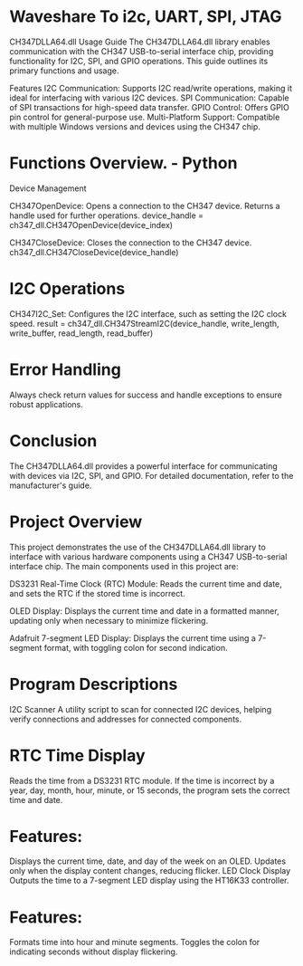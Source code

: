 # Waveshare To i2c, UART, SPI, JTAG

CH347DLLA64.dll Usage Guide
The CH347DLLA64.dll library enables communication with the CH347 USB-to-serial interface chip, providing functionality for I2C, SPI, and GPIO operations. This guide outlines its primary functions and usage.

Features
I2C Communication: Supports I2C read/write operations, making it ideal for interfacing with various I2C devices.
SPI Communication: Capable of SPI transactions for high-speed data transfer.
GPIO Control: Offers GPIO pin control for general-purpose use.
Multi-Platform Support: Compatible with multiple Windows versions and devices using the CH347 chip.


# Functions Overview. - Python
Device Management 

  CH347OpenDevice: Opens a connection to the CH347 device. Returns a handle used for further operations.
device_handle = ch347_dll.CH347OpenDevice(device_index)

  CH347CloseDevice: Closes the connection to the CH347 device.
ch347_dll.CH347CloseDevice(device_handle)

# I2C Operations
  CH347I2C_Set: Configures the I2C interface, such as setting the I2C clock speed.
result = ch347_dll.CH347StreamI2C(device_handle, write_length, write_buffer, read_length, read_buffer)

# Error Handling
Always check return values for success and handle exceptions to ensure robust applications.

# Conclusion
The CH347DLLA64.dll provides a powerful interface for communicating with devices via I2C, SPI, and GPIO. For detailed documentation, refer to the manufacturer's guide.

# Project Overview
This project demonstrates the use of the CH347DLLA64.dll library to interface with various hardware components using a CH347 USB-to-serial interface chip. The main components used in this project are:

DS3231 Real-Time Clock (RTC) Module: Reads the current time and date, and sets the RTC if the stored time is incorrect.

OLED Display: Displays the current time and date in a formatted manner, updating only when necessary to minimize flickering.

Adafruit 7-segment LED Display: Displays the current time using a 7-segment format, with toggling colon for second indication.

# Program Descriptions
I2C Scanner
A utility script to scan for connected I2C devices, helping verify connections and addresses for connected components.

# RTC Time Display
Reads the time from a DS3231 RTC module. If the time is incorrect by a year, day, month, hour, minute, or 15 seconds, the program sets the correct time and date.

# Features:
Displays the current time, date, and day of the week on an OLED.
Updates only when the display content changes, reducing flicker.
LED Clock Display
Outputs the time to a 7-segment LED display using the HT16K33 controller.

# Features:
Formats time into hour and minute segments.
Toggles the colon for indicating seconds without display flickering.
